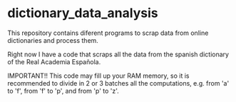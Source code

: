 # dictionary_data_analysis
This repository contains diferent programs to scrap data from online dictionaries and process them.

Right now I have a code that scraps all the data from the spanish dictionary of the Real Academia Española.

  IMPORTANT!! This code may fill up your RAM memory, so it is recommended to divide in 2 or 3 batches all the computations, e.g. from 'a' to 'f', from 'f' to 'p', and from 'p' to 'z'.
